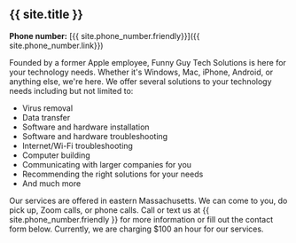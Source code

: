 ---
---

## {{ site.title }} ##

**Phone number:** [{{ site.phone_number.friendly}}]({{ site.phone_number.link}})

Founded by a former Apple employee, Funny Guy Tech Solutions is here for your technology needs. Whether it's Windows, Mac, iPhone, Android, or anything else, we're here.  We offer several solutions to your technology needs including but not limited to:

* Virus removal
* Data transfer
* Software and hardware installation
* Software and hardware troubleshooting
* Internet/Wi-Fi troubleshooting
* Computer building
* Communicating with larger companies for you
* Recommending the right solutions for your needs
* And much more

Our services are offered in eastern Massachusetts. We can come to you, do pick up, Zoom calls, or phone calls. Call or text us at {{ site.phone_number.friendly }} for more information or fill out the contact form below. Currently, we are charging $100 an hour for our services.
